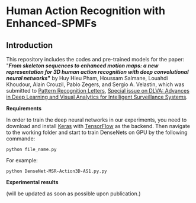 # Human Action Recognition with Enhanced-SPMFs

## Introduction

This repository includes the codes and pre-trained models for the paper: "**_From skeleton sequences to enhanced motion maps: a new representation for 3D human action recognition with deep convolutional neural networks_"** by Huy Hieu Pham, Houssam Salmane, Louahdi Khoudour, Alain Crouzil, Pablo Zegers, and Sergio A. Velastin, which was submitted to [Pattern Recognition Letters](https://www.journals.elsevier.com/pattern-recognition-letters), [Special issue on DLVA: Advances in Deep Learning and Visual Analytics for Intelligent Surveillance Systems](https://www.journals.elsevier.com/pattern-recognition-letters/call-for-papers/special-issue-on-dlva-advances-in-deep-learning-and-visual-a).



**Requirements**


In order to train the deep neural networks in our experiments, you need to download and install [Keras](http://www.vlfeat.org/) with [TensorFlow](https://www.tensorflow.org/) as the backend. Then navigate to the working folder and start to train DenseNets on GPU by the following commande:


 ```python file_name.py ```
 
 For example:
 
  ```python DenseNet-MSR-Action3D-AS1.py.py ```


**Experimental results**

(will be updated as soon as possible upon publication.)
